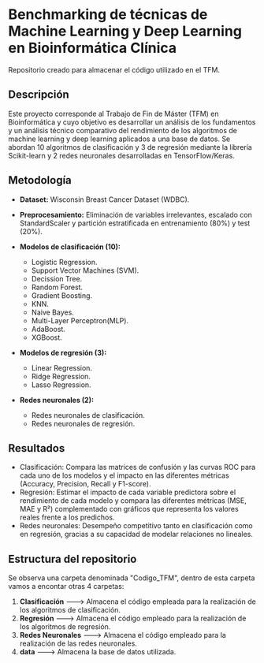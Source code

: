 # Benchmarking de técnicas de Machine Learning y Deep Learning en Bioinformática Clínica

Repositorio creado para almacenar el código utilizado en el TFM.

## Descripción

Este proyecto corresponde al Trabajo de Fin de Máster (TFM) en Bioinformática y cuyo objetivo es desarrollar un análisis de los fundamentos y un análisis técnico comparativo del rendimiento de los algoritmos de machine learning y deep learning aplicados a una base de datos. Se abordan 10 algoritmos de clasificación y 3 de regresión mediante la librería Scikit-learn y 2 redes neuronales desarrolladas en TensorFlow/Keras.

## Metodología 

- **Dataset:** Wisconsin Breast Cancer Dataset (WDBC).

- **Preprocesamiento:** Eliminación de variables irrelevantes, escalado con StandardScaler y partición estratificada en entrenamiento (80%) y test (20%).
  
- **Modelos de clasificación (10):**
  - Logistic Regression.
  - Support Vector Machines (SVM).
  - Decission Tree.
  - Random Forest.
  - Gradient Boosting.
  - KNN.
  - Naive Bayes.
  - Multi-Layer Perceptron(MLP).
  - AdaBoost.
  - XGBoost.

- **Modelos de regresión (3):**
  - Linear Regression.
  - Ridge Regression.
  - Lasso Regression.

- **Redes neuronales (2):**
  - Redes neuronales de clasificación.
  - Redes neuronales de regresión.

## Resultados

- Clasificación: Compara las matrices de confusión y las curvas ROC para cada uno de los modelos y el impacto en las diferentes métricas (Accuracy, Precision, Recall y F1-score).
- Regresión: Estimar el impacto de cada variable predictora sobre el rendimiento de cada modelo y compara las diferentes métricas (MSE, MAE y R²) complementado con gráficos que representa los valores reales frente a los predichos.
- Redes neuronales: Desempeño competitivo tanto en clasificación como en regresión, gracias a su capacidad de modelar relaciones no lineales.

## Estructura del repositorio

Se observa una carpeta denominada "Codigo_TFM", dentro de esta carpeta vamos a encontar otras 4 carpetas: 

1. **Clasificación** ---> Almacena el código empleada para la realización de los algoritmos de clasificación.
2. **Regresión** ---> Almacena el código empleado para la realización de los algoritmos de regresión.
3. **Redes Neuronales** ---> Almacena el código empleado para la realización de las redes neuronales.
4. **data** ---> Almacena la base de datos utilizada.

